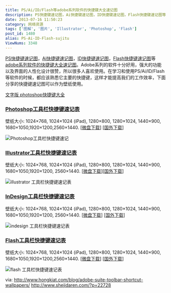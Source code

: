 ```yaml
---
title: PS/Ai/ID/Flash等adobe系列软件的快捷键大全速记图
description: PS快捷键速记图，Ai快捷键速记图，ID快捷键速记图，Flash快捷键速记图等adobe系列软件的快捷键大全速记图。Adobe系列的软件十分好用，强大的功能以及界面的人性化设计很赞，所以很多人喜欢使用。在学习和使用PS/Ai/ID/Flash等软件的时候，都应该熟悉它主要的快捷键，这样才能提高我们的工作效率，下面分享的快捷键速记图可以作为壁纸使用。Photoshop工具栏快捷键速记表壁纸大小
date: 2013-07-16 11:50:23
category: 网络资源
tags: ['图解', '图片', 'Illustrator', 'Photoshop', 'Flash']
post_id: 1480
alias: PS-Ai-ID-Flash-sujitu
ViewNums: 3348
---
```


[PS快捷键速记图](/blog/ps-ai-id-flash-sujitu)，[Ai快捷键速记图](/blog/ps-ai-id-flash-sujitu)，[ID快捷键速记图](/blog/ps-ai-id-flash-sujitu)，[Flash快捷键速记图](/blog/ps-ai-id-flash-sujitu)等[adobe系列软件的快捷键大全速记图](/blog/ps-ai-id-flash-sujitu)。Adobe系列的软件十分好用，强大的功能以及界面的人性化设计很赞，所以很多人喜欢使用。在学习和使用PS/Ai/ID/Flash等软件的时候，都应该熟悉它主要的快捷键，这样才能提高我们的工作效率，下面分享的快捷键速记图可以作为壁纸使用。

[文字版 photoshop快捷键大全](/blog/pskuaijiejian)

### [Photoshop工具栏快捷键速记表](/blog/ps-ai-id-flash-sujitu)

壁纸大小: 1024×768, 1024×1024 (iPad), 1280×800, 1280×1024, 1440×900, 1680×1050,1920×1200,2560×1440. [[微盘下载](http://vdisk.weibo.com/s/EVPAC)] [[国外下载](http://media02.hongkiat.com/adobe-shortcuts-wallpapers/ps/all.zip)]

![Photoshop工具栏快捷键速记](http://images.shejidaren.com/wp-content/uploads/2013/06/095546bzA.jpg)

### [Illustrator工具栏快捷键速记表](/blog/ps-ai-id-flash-sujitu)

壁纸大小: 1024×768, 1024×1024 (iPad), 1280×800, 1280×1024, 1440×900, 1680×1050,1920×1200, 2560×1440. [[微盘下载](http://vdisk.weibo.com/s/EVPDe)][[国外下载](http://media02.hongkiat.com/adobe-shortcuts-wallpapers/ai/all.zip)]

![illustrator 工具栏快捷键速记表](http://images.shejidaren.com/wp-content/uploads/2013/06/095546laX.jpg)

### [InDesign工具栏快捷键速记表](/blog/ps-ai-id-flash-sujitu)

壁纸大小: 1024×768, 1024×1024 (iPad), 1280×800, 1280×1024, 1440×900, 1680×1050,1920×1200, 2560×1440. [[微盘下载](http://vdisk.weibo.com/s/EVPKC)] [[国外下载](http://media02.hongkiat.com/adobe-shortcuts-wallpapers/id/all.zip)]

![indesign 工具栏快捷键速记表](http://images.shejidaren.com/wp-content/uploads/2013/06/095546VlL.jpg)

### [Flash工具栏快捷键速记表](/blog/ps-ai-id-flash-sujitu)

壁纸大小: 1024×768, 1024×1024 (iPad), 1280×800, 1280×1024, 1440×900, 1680×1050,1920×1200,2560×1440. [[微盘下载](http://vdisk.weibo.com/s/EVPHi)] [[国外下载](http://media02.hongkiat.com/adobe-shortcuts-wallpapers/fl/all.zip)]

![flash 工具栏快捷键速记表](http://images.shejidaren.com/wp-content/uploads/2013/06/095546r2p.jpg)

via:
http://www.hongkiat.com/blog/adobe-suite-toolbar-shortcut-wallpapers/
http://www.shejidaren.com/?p=22728

